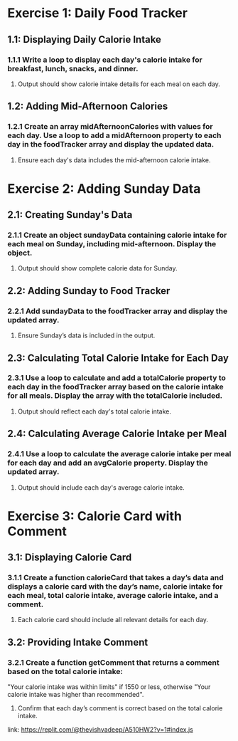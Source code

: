 # Exercise 1: Daily Food Tracker
## 1.1: Displaying Daily Calorie Intake
### 1.1.1 Write a loop to display each day's calorie intake for breakfast, lunch, snacks, and dinner.
1. Output should show calorie intake details for each meal on each day.

## 1.2: Adding Mid-Afternoon Calories
### 1.2.1 Create an array midAfternoonCalories with values for each day. Use a loop to add a midAfternoon property to each day in the foodTracker array and display the updated data.
1. Ensure each day's data includes the mid-afternoon calorie intake.

# Exercise 2: Adding Sunday Data
## 2.1: Creating Sunday's Data
### 2.1.1 Create an object sundayData containing calorie intake for each meal on Sunday, including mid-afternoon. Display the object.
1. Output should show complete calorie data for Sunday.

## 2.2: Adding Sunday to Food Tracker
### 2.2.1 Add sundayData to the foodTracker array and display the updated array.
1. Ensure Sunday’s data is included in the output.

## 2.3: Calculating Total Calorie Intake for Each Day
### 2.3.1 Use a loop to calculate and add a totalCalorie property to each day in the foodTracker array based on the calorie intake for all meals. Display the array with the totalCalorie included.
1. Output should reflect each day's total calorie intake.
## 2.4: Calculating Average Calorie Intake per Meal
### 2.4.1 Use a loop to calculate the average calorie intake per meal for each day and add an avgCalorie property. Display the updated array.
1. Output should include each day's average calorie intake.

# Exercise 3: Calorie Card with Comment
## 3.1: Displaying Calorie Card
### 3.1.1 Create a function calorieCard that takes a day’s data and displays a calorie card with the day’s name, calorie intake for each meal, total calorie intake, average calorie intake, and a comment.
1. Each calorie card should include all relevant details for each day.

## 3.2: Providing Intake Comment
### 3.2.1 Create a function getComment that returns a comment based on the total calorie intake:
"Your calorie intake was within limits" if 1550 or less, otherwise "Your calorie intake was higher than recommended".
1. Confirm that each day’s comment is correct based on the total calorie intake.

link: https://replit.com/@thevishvadeep/A510HW2?v=1#index.js
